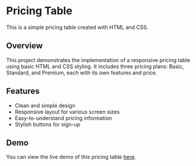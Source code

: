 # Pricing Table

This is a simple pricing table created with HTML and CSS.

## Overview

This project demonstrates the implementation of a responsive pricing table using basic HTML and CSS styling. It includes three pricing plans: Basic, Standard, and Premium, each with its own features and price.

## Features

- Clean and simple design
- Responsive layout for various screen sizes
- Easy-to-understand pricing information
- Stylish buttons for sign-up

## Demo

You can view the live demo of this pricing table [here](https://svk091.github.io/pricing-table/).
